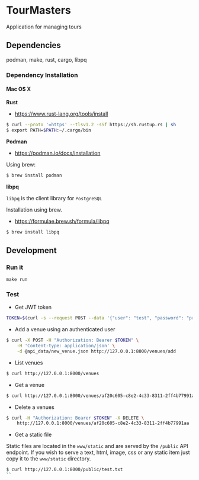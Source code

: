 # TourMasters
Application for managing tours

## Dependencies

podman, make, rust, cargo, libpq

### Dependency Installation

#### Mac OS X

**Rust**

* https://www.rust-lang.org/tools/install

```bash
$ curl --proto '=https' --tlsv1.2 -sSf https://sh.rustup.rs | sh
$ export PATH=$PATH:~/.cargo/bin
```

**Podman**

* https://podman.io/docs/installation

Using brew:

```bash
$ brew install podman
```

**libpq**

`libpq` is the client library for `PostgreSQL`

Installation using brew.

* https://formulae.brew.sh/formula/libpq

```bash
$ brew install libpq
```

## Development

### Run it

```
make run
```

### Test

* Get JWT token

```bash
TOKEN=$(curl -s --request POST --data '{"user": "test", "password": "prueba123"}' http://127.0.0.1:8000/login | jq -r '.token')
```

* Add a venue using an authenticated user

```bash
$ curl -X POST -H "Authorization: Bearer $TOKEN" \
    -H 'Content-type: application/json' \
    -d @api_data/new_venue.json http://127.0.0.1:8000/venues/add
```

* List venues

```bash
$ curl http://127.0.0.1:8000/venues

```

* Get a venue

```bash
$ curl http://127.0.0.1:8000/venues/af20c605-c8e2-4c33-8311-2ff4b77991aa

```

* Delete a venues

```bash
$ curl -H "Authorization: Bearer $TOKEN" -X DELETE \
    http://127.0.0.1:8000/venues/af20c605-c8e2-4c33-8311-2ff4b77991aa
```

* Get a static file

Static files are located in the `www/static` and are served by the `/public` API endpoint.
If you wish to serve a text, html, image, css or any static item just copy it to the `www/static` directory.

```bash
$ curl http://127.0.0.1:8000/public/test.txt
``

